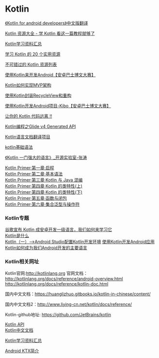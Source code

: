 Kotlin
===
[《Kotlin for android developers》中文版翻译](https://www.ctolib.com/docs//sfile/kotlin-for-android-developers-zh/index.html)  

[Kotlin 资源大全 - 学 Kotlin 看这一篇教程就够了](http://blog.csdn.net/cenzr/article/details/72674849)  

[Kotlin学习资料汇总](http://www.apkbus.com/blog-261991-68033.html)  

[学习 Kotlin 的 20 个实用资源](http://www.apkbus.com/blog-866962-76616.html)  

[不可错过的 Kotlin 资源列表](https://github.com/KotlinBy/awesome-kotlin)  

[使用Kotlin来开发Android【安卓巴士博文大赛】](http://www.apkbus.com/blog-780485-68062.html)  

[Kotlin如何实现MVP架构](http://www.apkbus.com/blog-847095-68637.html)  

[使用Kotlin封装RecycleView和重构](http://www.apkbus.com/blog-822415-68616.html)  

[使用Kotlin开发Android项目-Kibo【安卓巴士博文大赛】](http://www.apkbus.com/blog-780485-68292.html)  

[让你的 Kotlin 代码远离 !!](http://www.apkbus.com/blog-822717-68438.html)  

[Kotlin编程之Glide v4 Generated API  ](http://www.apkbus.com/blog-847095-68125.html)  

[Kotlin语言文档翻译项目](https://github.com/kymjs/KotlinDoc-cn)   

[kotlin基础语法](https://kymjs.com/code/2015/08/02/01/)   

[《Kotlin 一门强大的语言》_开源实验室-张涛](https://kymjs.com/column/kotlin.html)   

[Kotlin Primer·第一章·启程](https://kymjs.com/code/2017/02/03/01/)  
[Kotlin Primer·第二章·基本语法](https://kymjs.com/code/2017/02/04/01/)  
[Kotlin Primer·第三章·Kotlin 与 Java 混编](https://kymjs.com/code/2017/02/07/01/)   
[Kotlin Primer·第四章·Kotlin 的类特性(上)](https://kymjs.com/code/2017/02/12/01/)   
[Kotlin Primer·第四章·Kotlin 的类特性(下)](https://kymjs.com/code/2017/02/26/01/)   
[Kotlin Primer·第五章·函数与闭包](https://kymjs.com/code/2017/04/09/01/)   
[Kotlin Primer·第六章·集合泛型与操作符](https://kymjs.com/code/2017/06/06/01/)   

### Kotlin专题
[谷歌宣布 Kotlin 成安卓开发一级语言，我们如何来学习它](https://juejin.im/entry/591cffb82f301e006bd9407a)   
[Kotlin是什么](http://blog.csdn.net/abc6368765/article/details/72494075)   
[Kotlin（一）-->Android Studio配置Kotlin开发环境](http://blog.csdn.net/qq_23547831/article/details/52857346)
[使用Kotlin开发Android应用](http://blog.csdn.net/cuiran/article/details/50681473)   
[Kotlin如何成为我们Android开发的主要语言](http://www.infoq.com/cn/articles/how-kotlin-become-our-android-develop-language)   

### Kotlin相关网址
Kotlin官网:http://kotlinlang.org
官网文档：
http://kotlinlang.org/docs/reference/android-overview.html
http://kotlinlang.org/docs/reference/kotlin-doc.html

国内中文文档：https://huanglizhuo.gitbooks.io/kotlin-in-chinese/content/

国内中文文档2：http://www.liying-cn.net/kotlin/docs/reference/

Kotlin-github地址: https://github.com/JetBrains/kotlin

[Kotlin API](https://kotlinlang.org/api/latest/jvm/stdlib/index.html)   
[Kotlin中文文档](https://www.gitbook.com/book/canglangwenyue/kotlin-/details)   

[Kotlin学习资料汇总](http://blog.csdn.net/ithouse/article/details/72597736)  

[Android KTX简介](http://www.apkbus.com/blog-866962-77173.html)  




